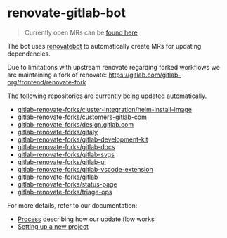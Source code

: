 # renovate-gitlab-bot

> Currently open MRs can be [found here](https://gitlab.com/dashboard/merge_requests?scope=all&utf8=%E2%9C%93&state=opened&author_username=gitlab-dependency-update-bot)

The bot uses [renovatebot](https://github.com/renovatebot/renovate) to
automatically create MRs for updating dependencies.

Due to limitations with upstream renovate regarding forked workflows we are maintaining a fork of renovate:
https://gitlab.com/gitlab-org/frontend/renovate-fork

The following repositories are currently being updated automatically.

<!-- rep -->

- [gitlab-renovate-forks/cluster-integration/helm-install-image](https://gitlab.com/gitlab-renovate-forks/cluster-integration/helm-install-image)
- [gitlab-renovate-forks/customers-gitlab-com](https://gitlab.com/gitlab-renovate-forks/customers-gitlab-com)
- [gitlab-renovate-forks/design.gitlab.com](https://gitlab.com/gitlab-renovate-forks/design.gitlab.com)
- [gitlab-renovate-forks/gitaly](https://gitlab.com/gitlab-renovate-forks/gitaly)
- [gitlab-renovate-forks/gitlab-development-kit](https://gitlab.com/gitlab-renovate-forks/gitlab-development-kit)
- [gitlab-renovate-forks/gitlab-docs](https://gitlab.com/gitlab-renovate-forks/gitlab-docs)
- [gitlab-renovate-forks/gitlab-svgs](https://gitlab.com/gitlab-renovate-forks/gitlab-svgs)
- [gitlab-renovate-forks/gitlab-ui](https://gitlab.com/gitlab-renovate-forks/gitlab-ui)
- [gitlab-renovate-forks/gitlab-vscode-extension](https://gitlab.com/gitlab-renovate-forks/gitlab-vscode-extension)
- [gitlab-renovate-forks/gitlab](https://gitlab.com/gitlab-renovate-forks/gitlab)
- [gitlab-renovate-forks/status-page](https://gitlab.com/gitlab-renovate-forks/status-page)
- [gitlab-renovate-forks/triage-ops](https://gitlab.com/gitlab-renovate-forks/triage-ops)

<!-- rep -->

For more details, refer to our documentation:

- [Process](./docs/process.md) describing how our update flow works
- [Setting up a new project](./docs/setting-up-a-new-project.md)

